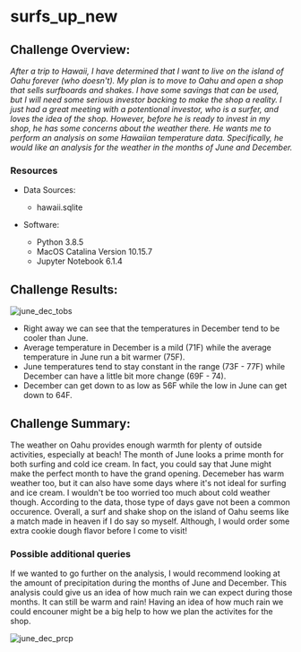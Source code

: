 # surfs_up_new

## Challenge Overview:
*After a trip to Hawaii, I have determined that I want to live on the island of Oahu forever (who doesn't). My plan is to move to Oahu and open a shop that sells surfboards and shakes.  I have some savings that can be used, but I will need some serious investor backing to make the shop a reality. I just had a great meeting with a potentional investor, who is a surfer, and loves the idea of the shop.  However, before he is ready to invest in my shop, he has some concerns about the weather there.  He wants me to perform an analysis on some Hawaiian temperature data.  Specifically, he would like an analysis for the weather in the months of June and December.*


### Resources
- Data Sources:
    - hawaii.sqlite
    
- Software:
    - Python 3.8.5
    - MacOS Catalina Version 10.15.7
    - Jupyter Notebook 6.1.4
    
## Challenge Results:

![june_dec_tobs](https://user-images.githubusercontent.com/36451701/122454529-7ff9c580-cf79-11eb-9e68-46193324a60a.png)

- Right away we can see that the temperatures in December tend to be cooler than June. 
- Average temperature in December is a mild (71F) while the average temperature in June run a bit warmer (75F).
- June temperatures tend to stay constant in the range (73F - 77F) while December can have a little bit more change (69F - 74).
- December can get down to as low as 56F while the low in June can get down to 64F.

## Challenge Summary:

The weather on Oahu provides enough warmth for plenty of outside activities, especially at beach! The month of June looks a prime month for both surfing and cold ice cream. In fact, you could say that June might make the perfect month to have the grand opening.  Decemeber has warm weather too, but it can also have some days where it's not ideal for surfing and ice cream.  I wouldn't be too worried too much about cold weather though.  According to the data, those type of days gave not been a common occurence.  Overall, a surf and shake shop on the island of Oahu seems like a match made in heaven if I do say so myself.  Although, I would order some extra cookie dough flavor before I come to visit!

### Possible additional queries

If we wanted to go further on the analysis, I would recommend looking at the amount of precipitation during the months of June and December.  This analysis could give us an idea of how much rain we can expect during those months. It can still be warm and rain!  Having an idea of how much rain we could encouner might be a big help to how we plan the activites for the shop.

![june_dec_prcp](https://user-images.githubusercontent.com/36451701/122453863-b08d2f80-cf78-11eb-9f67-b41a9d666f8d.png)


